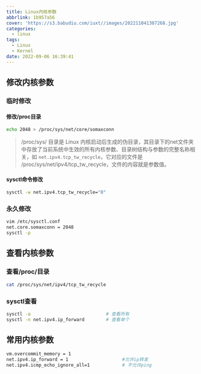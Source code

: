 ```yaml
---
title: Linux内核参数
abbrlink: 1b957a56
cover: 'https://s3.babudiu.com/iuxt//images/202211041307268.jpg'
categories:
  - linux
tags:
  - Linux
  - Kernel
date: 2022-09-06 16:39:41
---
```






## 修改内核参数

### 临时修改

#### 修改/proc目录

```bash
echo 2048 > /proc/sys/net/core/somaxconn
```

> /proc/sys/ 目录是 Linux 内核启动后生成的伪目录，其目录下的net文件夹中存放了当前系统中生效的所有内核参数、目录树结构与参数的完整名称相关，如 `net.ipv4.tcp_tw_recycle`，它对应的文件是 /proc/sys/net/ipv4/tcp_tw_recycle，文件的内容就是参数值。



#### sysctl命令修改

```bash
sysctl -w net.ipv4.tcp_tw_recycle="0"
```



### 永久修改

```bash
vim /etc/sysctl.conf
net.core.somaxconn = 2048
sysctl -p
```





## 查看内核参数

### 查看/proc/目录

```bash
cat /proc/sys/net/ipv4/tcp_tw_recycle
```



### sysctl查看

```bash
sysctl -a                            # 查看所有
sysctl -n net.ipv4.ip_forward        # 查看单个
```



## 常用内核参数

```bash
vm.overcommit_memory = 1
net.ipv4.ip_forward = 1                    #允许ip转发
net.ipv4.icmp_echo_ignore_all=1            # 不允许ping
```

